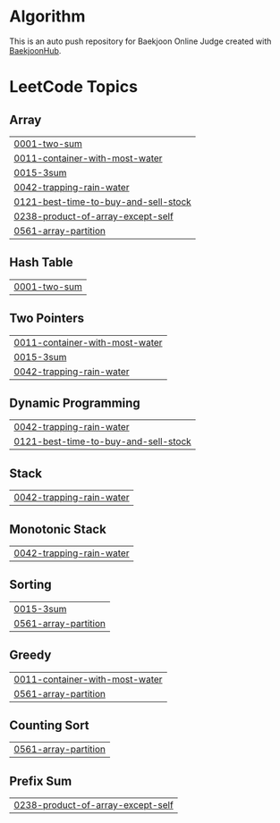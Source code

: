 # Algorithm
This is an auto push repository for Baekjoon Online Judge created with [BaekjoonHub](https://github.com/BaekjoonHub/BaekjoonHub).

<!---LeetCode Topics Start-->
# LeetCode Topics
## Array
|  |
| ------- |
| [0001-two-sum](https://github.com/hohoyoungyoung/Algorithm/tree/master/0001-two-sum) |
| [0011-container-with-most-water](https://github.com/hohoyoungyoung/Algorithm/tree/master/0011-container-with-most-water) |
| [0015-3sum](https://github.com/hohoyoungyoung/Algorithm/tree/master/0015-3sum) |
| [0042-trapping-rain-water](https://github.com/hohoyoungyoung/Algorithm/tree/master/0042-trapping-rain-water) |
| [0121-best-time-to-buy-and-sell-stock](https://github.com/hohoyoungyoung/Algorithm/tree/master/0121-best-time-to-buy-and-sell-stock) |
| [0238-product-of-array-except-self](https://github.com/hohoyoungyoung/Algorithm/tree/master/0238-product-of-array-except-self) |
| [0561-array-partition](https://github.com/hohoyoungyoung/Algorithm/tree/master/0561-array-partition) |
## Hash Table
|  |
| ------- |
| [0001-two-sum](https://github.com/hohoyoungyoung/Algorithm/tree/master/0001-two-sum) |
## Two Pointers
|  |
| ------- |
| [0011-container-with-most-water](https://github.com/hohoyoungyoung/Algorithm/tree/master/0011-container-with-most-water) |
| [0015-3sum](https://github.com/hohoyoungyoung/Algorithm/tree/master/0015-3sum) |
| [0042-trapping-rain-water](https://github.com/hohoyoungyoung/Algorithm/tree/master/0042-trapping-rain-water) |
## Dynamic Programming
|  |
| ------- |
| [0042-trapping-rain-water](https://github.com/hohoyoungyoung/Algorithm/tree/master/0042-trapping-rain-water) |
| [0121-best-time-to-buy-and-sell-stock](https://github.com/hohoyoungyoung/Algorithm/tree/master/0121-best-time-to-buy-and-sell-stock) |
## Stack
|  |
| ------- |
| [0042-trapping-rain-water](https://github.com/hohoyoungyoung/Algorithm/tree/master/0042-trapping-rain-water) |
## Monotonic Stack
|  |
| ------- |
| [0042-trapping-rain-water](https://github.com/hohoyoungyoung/Algorithm/tree/master/0042-trapping-rain-water) |
## Sorting
|  |
| ------- |
| [0015-3sum](https://github.com/hohoyoungyoung/Algorithm/tree/master/0015-3sum) |
| [0561-array-partition](https://github.com/hohoyoungyoung/Algorithm/tree/master/0561-array-partition) |
## Greedy
|  |
| ------- |
| [0011-container-with-most-water](https://github.com/hohoyoungyoung/Algorithm/tree/master/0011-container-with-most-water) |
| [0561-array-partition](https://github.com/hohoyoungyoung/Algorithm/tree/master/0561-array-partition) |
## Counting Sort
|  |
| ------- |
| [0561-array-partition](https://github.com/hohoyoungyoung/Algorithm/tree/master/0561-array-partition) |
## Prefix Sum
|  |
| ------- |
| [0238-product-of-array-except-self](https://github.com/hohoyoungyoung/Algorithm/tree/master/0238-product-of-array-except-self) |
<!---LeetCode Topics End-->